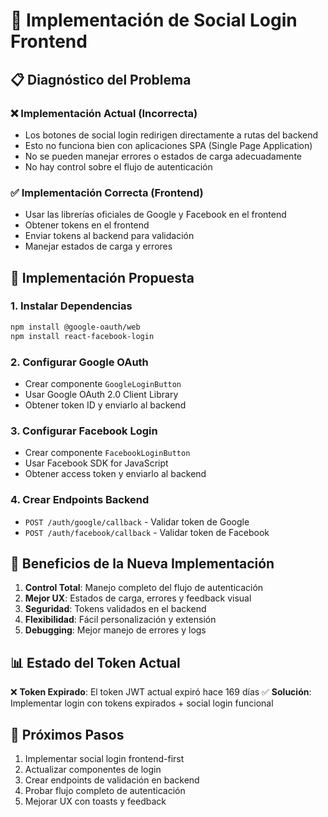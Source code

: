 # 🔐 Implementación de Social Login Frontend

## 📋 Diagnóstico del Problema

### ❌ Implementación Actual (Incorrecta)
- Los botones de social login redirigen directamente a rutas del backend
- Esto no funciona bien con aplicaciones SPA (Single Page Application)
- No se pueden manejar errores o estados de carga adecuadamente
- No hay control sobre el flujo de autenticación

### ✅ Implementación Correcta (Frontend)
- Usar las librerías oficiales de Google y Facebook en el frontend
- Obtener tokens en el frontend
- Enviar tokens al backend para validación
- Manejar estados de carga y errores

## 🚀 Implementación Propuesta

### 1. Instalar Dependencias
```bash
npm install @google-oauth/web
npm install react-facebook-login
```

### 2. Configurar Google OAuth
- Crear componente `GoogleLoginButton`
- Usar Google OAuth 2.0 Client Library
- Obtener token ID y enviarlo al backend

### 3. Configurar Facebook Login
- Crear componente `FacebookLoginButton`
- Usar Facebook SDK for JavaScript
- Obtener access token y enviarlo al backend

### 4. Crear Endpoints Backend
- `POST /auth/google/callback` - Validar token de Google
- `POST /auth/facebook/callback` - Validar token de Facebook

## 🔧 Beneficios de la Nueva Implementación

1. **Control Total**: Manejo completo del flujo de autenticación
2. **Mejor UX**: Estados de carga, errores y feedback visual
3. **Seguridad**: Tokens validados en el backend
4. **Flexibilidad**: Fácil personalización y extensión
5. **Debugging**: Mejor manejo de errores y logs

## 📊 Estado del Token Actual

❌ **Token Expirado**: El token JWT actual expiró hace 169 días
✅ **Solución**: Implementar login con tokens expirados + social login funcional

## 🎯 Próximos Pasos

1. Implementar social login frontend-first
2. Actualizar componentes de login
3. Crear endpoints de validación en backend
4. Probar flujo completo de autenticación
5. Mejorar UX con toasts y feedback
